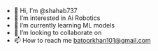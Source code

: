 - 👋 Hi, I’m @shahab737
- 👀 I’m interested in Ai Robotics
- 🌱 I’m currently learning ML models 
- 💞️ I’m looking to collaborate on 
- 📫 How to reach me batoorkhan101@gmail.com

<!---
shahab737/shahab737 is a ✨ special ✨ repository because its `README.md` (this file) appears on your GitHub profile.
You can click the Preview link to take a look at your changes.
--->
